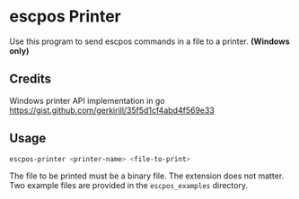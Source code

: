 # escpos Printer

Use this program to send escpos commands in a file to a printer. **(Windows only)**

## Credits

Windows printer API implementation in go https://gist.github.com/gerkirill/35f5d1cf4abd4f569e33

## Usage

```powershell
escpos-printer <printer-name> <file-to-print>
```

The file to be printed must be a binary file. The extension does not matter.
Two example files are provided in the `escpos_examples` directory.

